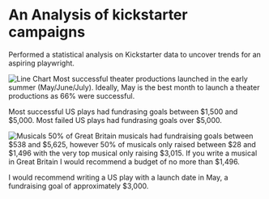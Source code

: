 # An Analysis of kickstarter campaigns
Performed a statistical analysis on Kickstarter data to uncover trends for an aspiring playwright. 

![Line Chart](https://user-images.githubusercontent.com/84742544/123641801-a678f580-d7f0-11eb-82fc-d70e5f0a6bc0.png)
Most successful theater productions launched in the early summer (May/June/July).
Ideally, May is the best month to launch a theater productions as 66% were successful. 

Most successful US plays had fundrasing goals between $1,500 and $5,000. 
Most failed US plays had fundrasing goals over $5,000. 

![Musicals](path/to/Musicals.png) 
50% of Great Britain musicals had fundraising goals between $538 and $5,625, however 50% of musicals only raised between $28 and $1,496 with the very top musical only raising $3,015. If you write a musical in Great Britain I would recommend a budget of no more than $1,496. 


I would recommend writing a US play with a launch date in May, a fundraising goal of approximately $3,000. 
